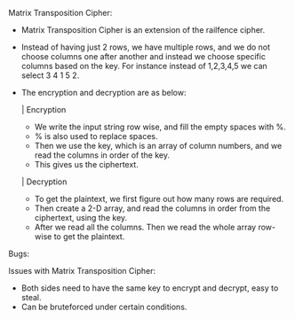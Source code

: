 Matrix Transposition Cipher:

- Matrix Transposition Cipher is an extension of the railfence cipher.

- Instead of having just 2 rows, we have multiple rows, and we do not choose columns one after another
and instead we choose specific columns based on the key. For instance instead of 1,2,3,4,5 we can select
3 4 1 5 2.

- The encryption and decryption are as below:

    |   Encryption
    - We write the input string row wise, and fill the empty spaces with %.
    - % is also used to replace spaces.
    - Then we use the key, which is an array of column numbers, and we read the columns in order of the key.
    - This gives us the ciphertext.
    
    |   Decryption
    - To get the plaintext, we first figure out how many rows are required.
    - Then create a 2-D array, and read the columns in order from the ciphertext, using the key.
    - After we read all the columns. Then we read the whole array row-wise to get the plaintext.


Bugs:

Issues with Matrix Transposition Cipher:
- Both sides need to have the same key to encrypt and decrypt, easy to steal.
- Can be bruteforced under certain conditions.